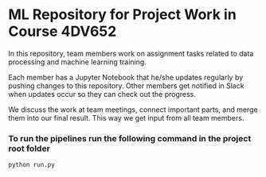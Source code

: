 # ML Repository for Project Work in Course 4DV652

In this repository, team members work on assignment tasks related to data processing and machine learning training.

Each member has a Jupyter Notebook that he/she updates regularly by pushing changes to this repository. Other members get notified in Slack when updates occur so they can check out the progress.

We discuss the work at team meetings, connect important parts, and merge them into our final result. This way we get input from all team members.

### To run the pipelines run the following command in the project root folder
`python run.py`
